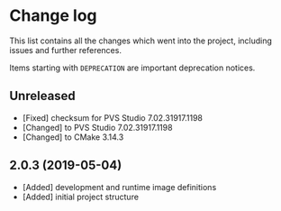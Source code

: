# Change log

This list contains all the changes which went into the project, including issues
and further references.

Items starting with `DEPRECATION` are important deprecation notices.

## Unreleased

- [Fixed] checksum for PVS Studio 7.02.31917.1198
- [Changed] to PVS Studio 7.02.31917.1198
- [Changed] to CMake 3.14.3

## 2.0.3 (2019-05-04)

- [Added] development and runtime image definitions
- [Added] initial project structure
